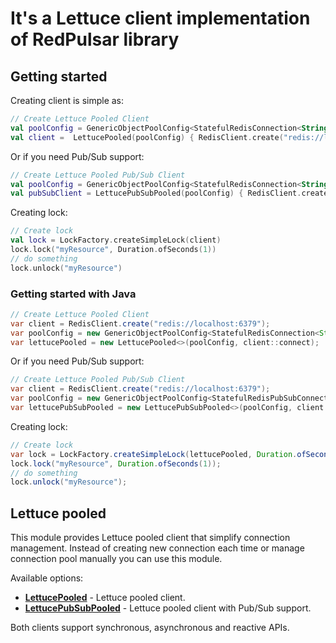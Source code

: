 # It's a Lettuce client implementation of RedPulsar library

## Getting started

Creating client is simple as:
```kotlin
// Create Lettuce Pooled Client
val poolConfig = GenericObjectPoolConfig<StatefulRedisConnection<String, String>>()
val client =  LettucePooled(poolConfig) { RedisClient.create("redis://localhost:6379").connect() }
```
Or if you need Pub/Sub support:
```kotlin
// Create Lettuce Pooled Pub/Sub Client
val poolConfig = GenericObjectPoolConfig<StatefulRedisConnection<String, String>>()
val pubSubClient = LettucePubSubPooled(poolConfig) { RedisClient.create("redis://localhost:6379").connectPubSub() }
```
Creating lock:
```kotlin
// Create lock
val lock = LockFactory.createSimpleLock(client)
lock.lock("myResource", Duration.ofSeconds(1))
// do something
lock.unlock("myResource")
```

### Getting started with Java
```java
// Create Lettuce Pooled Client
var client = RedisClient.create("redis://localhost:6379");
var poolConfig = new GenericObjectPoolConfig<StatefulRedisConnection<String, String>>();
var lettucePooled = new LettucePooled<>(poolConfig, client::connect);
```
Or if you need Pub/Sub support:
```java
// Create Lettuce Pooled Pub/Sub Client
var client = RedisClient.create("redis://localhost:6379");
var poolConfig = new GenericObjectPoolConfig<StatefulRedisPubSubConnection<String, String>>();
var lettucePubSubPooled = new LettucePubSubPooled<>(poolConfig, client::connectPubSub);
```
Creating lock:
```java
// Create lock
var lock = LockFactory.createSimpleLock(lettucePooled, Duration.ofSeconds(1), 3);
lock.lock("myResource", Duration.ofSeconds(1));
// do something
lock.unlock("myResource");
```

## Lettuce pooled
This module provides Lettuce pooled client that simplify connection management. 
Instead of creating new connection each time or manage connection pool manually you can use this module.

Available options:
- **[LettucePooled](./src/main/kotlin/me/himadieiev/redpulsar/lettuce/LettucePooled.kt)** - Lettuce pooled client.
- **[LettucePubSubPooled](./src/main/kotlin/me/himadieiev/redpulsar/lettuce/LettucePubSubPooled.kt)** - Lettuce pooled client with Pub/Sub support.

Both clients support synchronous, asynchronous and reactive APIs.
